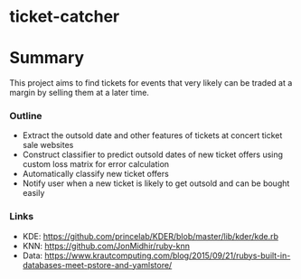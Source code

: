 # ticket-catcher

# Summary
This project aims to find tickets for events that very likely can be traded at a margin by selling them at a later time.
### Outline
* Extract the outsold date and other features of tickets at concert ticket sale websites
* Construct classifier to predict outsold dates of new ticket offers using custom loss matrix for error calculation
* Automatically classify new ticket offers
* Notify user when a new ticket is likely to get outsold and can be bought easily

### Links
* KDE: https://github.com/princelab/KDER/blob/master/lib/kder/kde.rb
* KNN: https://github.com/JonMidhir/ruby-knn
* Data: https://www.krautcomputing.com/blog/2015/09/21/rubys-built-in-databases-meet-pstore-and-yamlstore/
